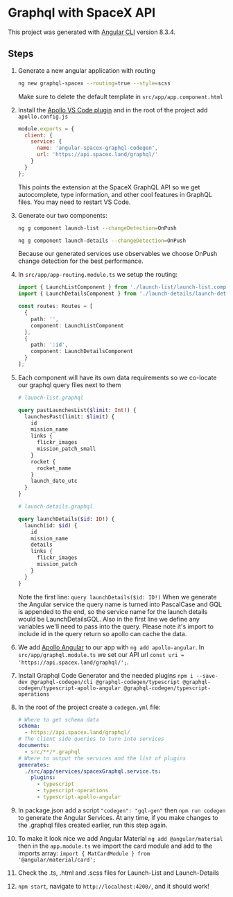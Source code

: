 # Graphql with SpaceX API

This project was generated with [Angular CLI](https://github.com/angular/angular-cli) version 8.3.4.

## Steps

1. Generate a new angular application with routing

   ```bash
   ng new graphql-spacex --routing=true --style=scss
   ```

   Make sure to delete the default template in `src/app/app.component.html`

1. Install the [Apollo VS Code plugin](https://marketplace.visualstudio.com/items?itemName=apollographql.vscode-apollo) and in the root of the project add `apollo.config.js`

   ```javascript
   module.exports = {
     client: {
       service: {
         name: 'angular-spacex-graphql-codegen',
         url: 'https://api.spacex.land/graphql/'
       }
     }
   };
   ```

   This points the extension at the SpaceX GraphQL API so we get autocomplete, type information, and other cool features in GraphQL files. You may need to restart VS Code.

1. Generate our two components:

   ```bash
   ng g component launch-list --changeDetection=OnPush
   ```
   ```bash
   ng g component launch-details --changeDetection=OnPush
   ```

   Because our generated services use observables we choose OnPush change detection for the best performance.

1. In `src/app/app-routing.module.ts` we setup the routing:

   ```typescript
   import { LaunchListComponent } from './launch-list/launch-list.component';
   import { LaunchDetailsComponent } from './launch-details/launch-details.component';

   const routes: Routes = [
     {
       path: '',
       component: LaunchListComponent
     },
     {
       path: ':id',
       component: LaunchDetailsComponent
     }
   ];
   ```

1. Each component will have its own data requirements so we co-locate our graphql query files next to them

   ```graphql
   # launch-list.graphql

   query pastLaunchesList($limit: Int!) {
     launchesPast(limit: $limit) {
       id
       mission_name
       links {
         flickr_images
         mission_patch_small
       }
       rocket {
         rocket_name
       }
       launch_date_utc
     }
   }
   ```

   ```graphql
   # launch-details.graphql

   query launchDetails($id: ID!) {
     launch(id: $id) {
       id
       mission_name
       details
       links {
         flickr_images
         mission_patch
       }
     }
   }
   ```

   Note the first line: `query launchDetails($id: ID!)` When we generate the Angular service the query name is turned into PascalCase and GQL is appended to the end, so the service name for the launch details would be LaunchDetailsGQL. Also in the first line we define any variables we'll need to pass into the query. Please note it's import to include id in the query return so apollo can cache the data.

1. We add [Apollo Angular](https://www.apollographql.com/docs/angular/) to our app with `ng add apollo-angular`. In `src/app/graphql.module.ts` we set our API url `const uri = 'https://api.spacex.land/graphql/';`.

1. Install Graphql Code Generator and the needed plugins `npm i --save-dev @graphql-codegen/cli @graphql-codegen/typescript @graphql-codegen/typescript-apollo-angular @graphql-codegen/typescript-operations`

1. In the root of the project create a `codegen.yml` file:

   ```yml
   # Where to get schema data
   schema:
     - https://api.spacex.land/graphql/
   # The client side queries to turn into services
   documents:
     - src/**/*.graphql
   # Where to output the services and the list of plugins
   generates:
     ./src/app/services/spacexGraphql.service.ts:
       plugins:
         - typescript
         - typescript-operations
         - typescript-apollo-angular
   ```

1. In package.json add a script `"codegen": "gql-gen"` then `npm run codegen` to generate the Angular Services. At any time, if you make changes to the .graphql files created earlier, run this step again.

1. To make it look nice we add Angular Material `ng add @angular/material` then in the `app.module.ts` we import the card module and add to the imports array: `import { MatCardModule } from '@angular/material/card';`

1. Check the .ts, .html and .scss files for Launch-List and Launch-Details

1. `npm start`, navigate to `http://localhost:4200/`, and it should work!

